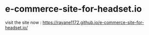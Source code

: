 # e-commerce-site-for-headset.io

visit the site now : https://rayane1172.github.io/e-commerce-site-for-headset.io/
